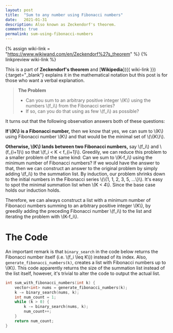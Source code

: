 ```yaml
---
layout: post
title:  "Sum to any number using Fibonacci numbers" 
date:   2021-01-31
description: Also known as Zeckendorf's theorem.
comments: true
permalink: sum-using-fibonacci-numbers
---
```


{% assign wiki-link = "https://www.wikiwand.com/en/Zeckendorf%27s_theorem" %}
{% linkpreview wiki-link %}

This is a part of **Zeckendorf's theorem** and 
[**Wikipedia**]({{ wiki-link }}){:target="_blank"} explains it in 
the mathematical notation but this post is for those who want a verbal explanation.

> **The Problem** <br>
> - Can you sum to an arbitrary positive integer \\(K\\) using the numbers \\(f_i\\) from the Fibonacci series? 
> - If so, can you do that using as few \\(f_i\\) as possible?
  
It turns out that the following observation answers both of these questions:

**If \\(K\\) is a Fibonacci number,** then we know that yes, we can sum to \\(K\\) using Fibonacci number \\(K\\) 
and that would be the minimal set of \\(\\{K\\}\\).

**Otherwise, \\(K\\) lands between two Fibonacci numbers,** say \\(f_i\\) and \\(f_{i+1}\\) so that \\(f_i < K < f_{i+1}\\).
Greedily, we can reduce this problem to a smaller problem of the same kind: Can we sum to \\(K-f_i\\) using the minimum number of 
Fibonacci numbers? If we would have the answer to that, then we can construct an answer to the original problem by 
simply adding \\(f_i\\) to the summation list. By induction, our problem shrinks down to the initial numbers in the Fibonacci series
\\(\\{1, 1, 2, 3, 5, ...\\}\\). It's easy to spot the minimal summation list when \\(K < 4\\). Since the base case holds 
our induction holds. 

Therefore, we can always construct a list with a minimum number of Fibonacci numbers summing to an arbitrary positive 
integer \\(K\\), by greedily adding the preceding Fibonacci number \\(f_i\\) to the list and iterating the problem with 
\\(K-f_i\\).

# The Code

An important remark is that `binary_search` in the code below returns the Fibonacci number itself (i.e. \\(f_i \leq K\\)) 
instead of its index. Also, `generate_fibonacci_numbers(k)`, creates a list with Fibonacci numbers up to \\(K\\). This 
code apparently returns the size of the summation list instead of the list itself, however, it's trivial to alter the 
code to output the actual list. 

```cpp
int sum_with_fibonacci_numbers(int k) {
    vector<int> nums = generate_fibonacci_numbers(k);
    k -= binary_search(nums, k);
    int num_count = 1;
    while (k > 0) {
        k -= binary_search(nums, k);
        num_count++;
    }
    return num_count;
}
```
